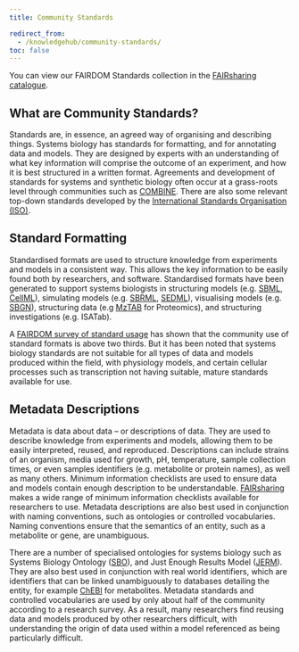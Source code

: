 ```yaml
---
title: Community Standards

redirect_from:
  - /knowledgehub/community-standards/
toc: false
---
```


You can view our FAIRDOM Standards collection in the [FAIRsharing catalogue](https://fairsharing.org/collection/FAIRDOM).

## What are Community Standards?

Standards are, in essence, an agreed way of organising and describing things. Systems biology has standards for
formatting, and for annotating data and models. They are designed by experts with an understanding of what key
information will comprise the outcome of an experiment, and how it is best structured in a written format. Agreements
and development of standards for systems and synthetic biology often occur at a grass-roots level through communities
such as [COMBINE](http://co.mbine.org/). There are also some relevant top-down standards developed by
the [International Standards Organisation (ISO)](http://www.iso.org/).

## Standard Formatting

Standardised formats are used to structure knowledge from experiments and models in a consistent way. This allows the
key information to be easily found both by researchers, and software. Standardised formats have been generated to
support systems biologists in structuring models 
(e.g. [SBML](http://sbml.org/Main_Page), [CellML](https://www.cellml.org/)), 
simulating models 
(e.g. [SBRML](http://www.comp-sys-bio.org/SBRML.html), [SEDML](http://sed-ml.org/)), 
visualising models 
(e.g. [SBGN](http://sbgn.github.io/sbgn/)), 
structuring data 
(e.g [MzTAB](http://www.psidev.info/mztab) for Proteomics), 
and structuring investigations (e.g. ISATab). 

A [FAIRDOM survey of standard usage](http://dx.doi.org/10.15252/msb.20156053) has shown that the community use of
standard formats is above two thirds. But it has been noted that systems biology standards are not suitable for all types of data and models produced within the field, with physiology models, and certain cellular processes such as transcription not having suitable, mature standards available for use.

## Metadata Descriptions

Metadata is data about data – or descriptions of data. They are used to describe knowledge from experiments and models,
allowing them to be easily interpreted, reused, and reproduced. Descriptions can include strains of an organism, media
used for growth, pH, temperature, sample collection times, or even samples identifiers (e.g. metabolite or protein
names), as well as many others. Minimum information checklists are used to ensure data and models contain enough
description to be understandable. [FAIRsharing](https://fairsharing.org/) makes a wide range of minimum information checklists available for
researchers to use. Metadata descriptions are also best used in conjunction with naming conventions, such as ontologies
or controlled vocabularies. Naming conventions ensure that the semantics of an entity, such as a metabolite or gene, are
unambiguous. 

There are a number of specialised ontologies for systems biology such as Systems Biology Ontology ([SBO](http://www.ebi.ac.uk/sbo/main/)),
and Just Enough Results Model ([JERM](https://jermontology.org)). They are also best used in conjunction with real world identifiers, which are
identifiers that can be linked unambiguously to databases detailing the entity, for example [ChEBI](https://www.ebi.ac.uk/chebi) for metabolites.
Metadata standards and controlled vocabularies are used by only about half of the community according to a research
survey. As a result, many researchers find reusing data and models produced by other researchers difficult, with
understanding the origin of data used within a model referenced as being particularly difficult.



